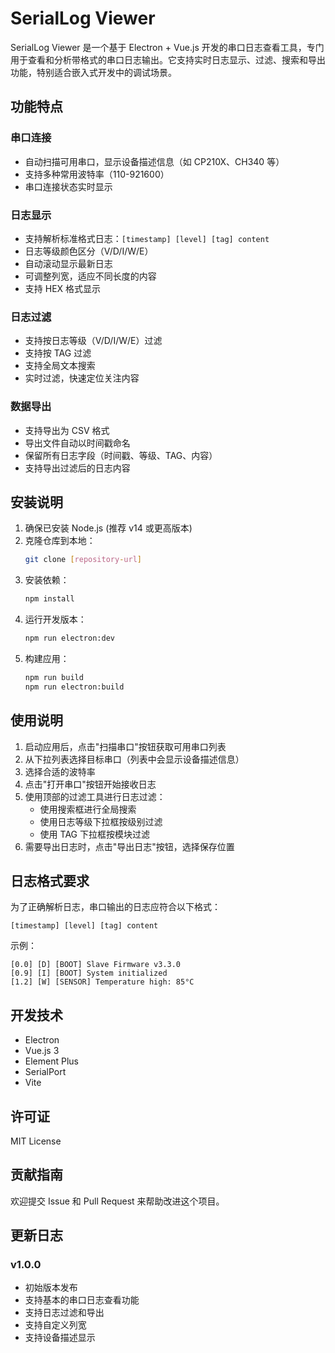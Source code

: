 # SerialLog Viewer

SerialLog Viewer 是一个基于 Electron + Vue.js 开发的串口日志查看工具，专门用于查看和分析带格式的串口日志输出。它支持实时日志显示、过滤、搜索和导出功能，特别适合嵌入式开发中的调试场景。

## 功能特点

### 串口连接
- 自动扫描可用串口，显示设备描述信息（如 CP210X、CH340 等）
- 支持多种常用波特率（110-921600）
- 串口连接状态实时显示

### 日志显示
- 支持解析标准格式日志：`[timestamp] [level] [tag] content`
- 日志等级颜色区分（V/D/I/W/E）
- 自动滚动显示最新日志
- 可调整列宽，适应不同长度的内容
- 支持 HEX 格式显示

### 日志过滤
- 支持按日志等级（V/D/I/W/E）过滤
- 支持按 TAG 过滤
- 支持全局文本搜索
- 实时过滤，快速定位关注内容

### 数据导出
- 支持导出为 CSV 格式
- 导出文件自动以时间戳命名
- 保留所有日志字段（时间戳、等级、TAG、内容）
- 支持导出过滤后的日志内容

## 安装说明

1. 确保已安装 Node.js (推荐 v14 或更高版本)
2. 克隆仓库到本地：
   ```bash
   git clone [repository-url]
   ```
3. 安装依赖：
   ```bash
   npm install
   ```
4. 运行开发版本：
   ```bash
   npm run electron:dev
   ```
5. 构建应用：
   ```bash
   npm run build
   npm run electron:build
   ```

## 使用说明

1. 启动应用后，点击"扫描串口"按钮获取可用串口列表
2. 从下拉列表选择目标串口（列表中会显示设备描述信息）
3. 选择合适的波特率
4. 点击"打开串口"按钮开始接收日志
5. 使用顶部的过滤工具进行日志过滤：
   - 使用搜索框进行全局搜索
   - 使用日志等级下拉框按级别过滤
   - 使用 TAG 下拉框按模块过滤
6. 需要导出日志时，点击"导出日志"按钮，选择保存位置

## 日志格式要求

为了正确解析日志，串口输出的日志应符合以下格式：
```
[timestamp] [level] [tag] content
```

示例：
```
[0.0] [D] [BOOT] Slave Firmware v3.3.0
[0.9] [I] [BOOT] System initialized
[1.2] [W] [SENSOR] Temperature high: 85°C
```

## 开发技术

- Electron
- Vue.js 3
- Element Plus
- SerialPort
- Vite

## 许可证

MIT License

## 贡献指南

欢迎提交 Issue 和 Pull Request 来帮助改进这个项目。

## 更新日志

### v1.0.0
- 初始版本发布
- 支持基本的串口日志查看功能
- 支持日志过滤和导出
- 支持自定义列宽
- 支持设备描述显示 